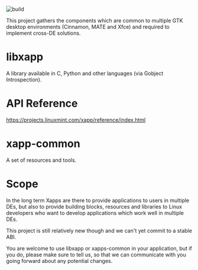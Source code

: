 ![build](https://github.com/linuxmint/xapp/actions/workflows/build.yml/badge.svg)

This project gathers the components which are common to multiple GTK desktop environments (Cinnamon, MATE and Xfce) and required to implement cross-DE solutions.

# libxapp

A library available in C, Python and other languages (via Gobject Introspection).

# API Reference

https://projects.linuxmint.com/xapp/reference/index.html

# xapp-common

A set of resources and tools.

# Scope

In the long term Xapps are there to provide applications to users in multiple DEs, but also to provide building blocks, resources and libraries to Linux developers who want to develop applications which work well in multiple DEs.

This project is still relatively new though and we can't yet commit to a stable ABI.

You are welcome to use libxapp or xapps-common in your application, but if you do, please make sure to tell us, so that we can communicate with you going forward about any potential changes.
